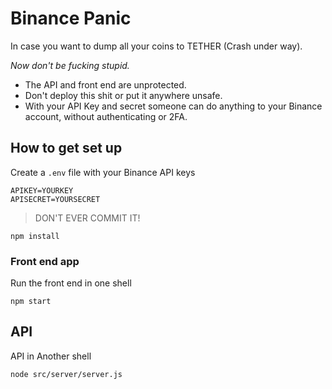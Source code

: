 # Binance Panic

In case you want to dump all your coins to TETHER (Crash under way).

*Now don't be fucking stupid.*

* The API and front end are unprotected.
* Don't deploy this shit or put it anywhere unsafe.
* With your API Key and secret someone can do anything to your Binance account, without authenticating or 2FA.

[](https://github.com/wildtangent/binance-panic/binance-panic.png)


## How to get set up

Create a `.env` file with your Binance API keys

```
APIKEY=YOURKEY
APISECRET=YOURSECRET
```

> DON'T EVER COMMIT IT!


```shell
npm install
```

### Front end app

Run the front end in one shell

```shell
npm start
```

## API

API in Another shell

```shell
node src/server/server.js
```